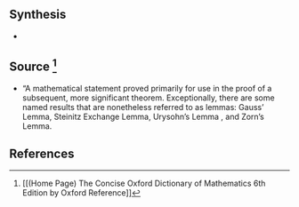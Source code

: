 ## Synthesis
- 
## Source [^1]
- “A mathematical statement proved primarily for use in the proof of a subsequent, more significant theorem. Exceptionally, there are some named results that are nonetheless referred to as lemmas: Gauss’ Lemma, Steinitz Exchange Lemma, Urysohn’s Lemma , and Zorn’s Lemma.
## References

[^1]: [[(Home Page) The Concise Oxford Dictionary of Mathematics 6th Edition by Oxford Reference]]